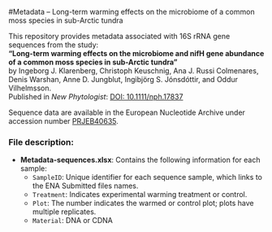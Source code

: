 #Metadata – Long-term warming effects on the microbiome of a common moss species in sub-Arctic tundra

This repository provides metadata associated with 16S rRNA gene sequences from the study:  
**“Long-term warming effects on the microbiome and nifH gene abundance of a common moss species in sub-Arctic tundra”**  
by Ingeborg J. Klarenberg, Christoph Keuschnig, Ana J. Russi Colmenares, Denis Warshan, Anne D. Jungblut, Ingibjörg S. Jónsdóttir, and Oddur Vilhelmsson.  
Published in *New Phytologist*: [DOI: 10.1111/nph.17837](https://nph.onlinelibrary.wiley.com/doi/10.1111/nph.17837)

Sequence data are available in the European Nucleotide Archive under accession number [PRJEB40635](https://www.ebi.ac.uk/ena/browser/view/PRJEB40635).

### File description:

- **Metadata-sequences.xlsx**: Contains the following information for each sample:
  - `SampleID`: Unique identifier for each sequence sample, which links to the ENA Submitted files names.
  - `Treatment`: Indicates experimental warming treatment or control.
  - `Plot`: The number indicates the warmed or control plot; plots have multiple replicates.
  - `Material`: DNA or CDNA
